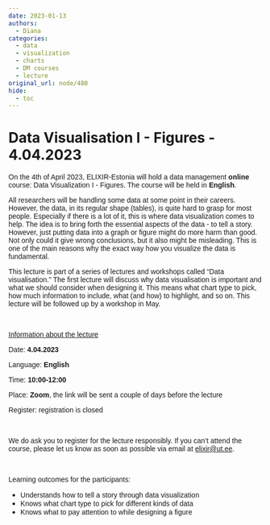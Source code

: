 ```yaml
---
date: 2023-01-13
authors:
  - Diana
categories:
  - data
  - visualization
  - charts
  - DM courses
  - lecture
original_url: node/480
hide:
  - toc
---
```


# Data Visualisation I - Figures - 4.04.2023

<p dir="ltr"><span style="font-size:14px;"><span style="font-family:arial,helvetica,sans-serif;"><span id="docs-internal-guid-21f9e626-7fff-87b5-0a15-ea20c65aed41">On the 4th of April 2023, ELIXIR-Estonia will hold a data management </span><strong>online</strong> course: Data Visualization I - Figures. The course will be held in <strong>English</strong>.&nbsp;</span></span></p>

<p dir="ltr"><span style="font-size:14px;"><span style="font-family:arial,helvetica,sans-serif;"><span id="docs-internal-guid-21f9e626-7fff-87b5-0a15-ea20c65aed41">All researchers will be handling some data at some point in their careers. However, the data, in its regular shape (tables), is quite hard to grasp for most people. Especially if there is a lot of it, this is where data visualization comes to help. The idea is to bring forth the essential aspects of the data - to tell a story. However, just putting data into a graph or figure might do more harm than good. Not only could it give wrong conclusions, but it also might be misleading. This is one of the main reasons why the exact way how you visualize the data is fundamental.&nbsp;</span></span></span></p>

<p dir="ltr"><span style="font-size:14px;"><span style="font-family:arial,helvetica,sans-serif;"><span id="docs-internal-guid-21f9e626-7fff-87b5-0a15-ea20c65aed41">This lecture is part of a series of lectures and workshops called “Data visualisation.” The first lecture will discuss why data visualisation is important and what we should consider when designing it. This means what chart type to pick, how much information to include, what (and how) to highlight, and so on. This lecture will be followed up by a workshop in May.&nbsp;</span></span></span></p>

<p>&nbsp;</p>

<p dir="ltr"><u><span style="font-size:14px;"><span style="font-family:arial,helvetica,sans-serif;"><span id="docs-internal-guid-21f9e626-7fff-87b5-0a15-ea20c65aed41">Information about the lecture</span></span></span></u></p>

<p dir="ltr"><span style="font-size:14px;"><span style="font-family:arial,helvetica,sans-serif;"><span id="docs-internal-guid-21f9e626-7fff-87b5-0a15-ea20c65aed41">Date: </span><strong>4.04.2023</strong></span></span></p>

<p><span style="font-size:14px;"><span style="font-family:arial,helvetica,sans-serif;"><span id="docs-internal-guid-21f9e626-7fff-87b5-0a15-ea20c65aed41">Language: </span><strong>English</strong></span></span></p>

<p dir="ltr"><span style="font-size:14px;"><span style="font-family:arial,helvetica,sans-serif;"><span id="docs-internal-guid-21f9e626-7fff-87b5-0a15-ea20c65aed41">Time: </span><strong>10:00-12:00</strong></span></span></p>

<p dir="ltr"><span style="font-size:14px;"><span style="font-family:arial,helvetica,sans-serif;"><span id="docs-internal-guid-21f9e626-7fff-87b5-0a15-ea20c65aed41">Place: </span><strong>Zoom</strong>, the link will be sent a couple of days before the lecture</span></span></p>

<p dir="ltr"><span style="font-size:14px;"><span style="font-family:arial,helvetica,sans-serif;"><span id="docs-internal-guid-21f9e626-7fff-87b5-0a15-ea20c65aed41">Register: </span>registration is closed</span></span></p>

<p>&nbsp;</p>

<p dir="ltr"><span style="font-size:14px;"><span style="font-family:arial,helvetica,sans-serif;"><span id="docs-internal-guid-21f9e626-7fff-87b5-0a15-ea20c65aed41">We do ask you to register for the lecture responsibly. If you can’t attend the course, please let us know as soon as possible via email at </span><a href="mailto:elixir@ut.ee">elixir@ut.ee</a>.&nbsp;</span></span></p>

<p dir="ltr">&nbsp;</p>

<p dir="ltr"><span style="font-size:14px;"><span style="font-family:arial,helvetica,sans-serif;"><span id="docs-internal-guid-21f9e626-7fff-87b5-0a15-ea20c65aed41">Learning outcomes for the participants:&nbsp;</span></span></span></p>

<ul dir="ltr">
	<li role="presentation"><span style="font-size:14px;"><span style="font-family:arial,helvetica,sans-serif;"><span id="docs-internal-guid-21f9e626-7fff-87b5-0a15-ea20c65aed41">Understands how to tell a story through data visualization</span></span></span></li>
	<li role="presentation"><span style="font-size:14px;"><span style="font-family:arial,helvetica,sans-serif;"><span id="docs-internal-guid-21f9e626-7fff-87b5-0a15-ea20c65aed41">Knows what chart type to pick for different kinds of data</span></span></span></li>
	<li role="presentation"><span style="font-size:14px;"><span style="font-family:arial,helvetica,sans-serif;"><span id="docs-internal-guid-21f9e626-7fff-87b5-0a15-ea20c65aed41">Knows what to pay attention to while designing a figure</span></span></span></li>
</ul>

